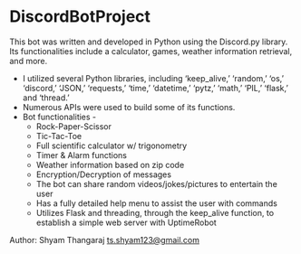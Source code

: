# DiscordBotProject

This bot was written and developed in Python using the Discord.py library. Its functionalities include a calculator, games, weather information retrieval, and more.  


- I utilized several Python libraries, including ‘keep_alive,’ ‘random,’ ‘os,’ ‘discord,’ ‘JSON,’ ‘requests,’ ‘time,’ ‘datetime,’ ‘pytz,’ ‘math,’ ‘PIL,’ ‘flask,’ and ‘thread.’
- Numerous APIs were used to build some of its functions.
- Bot functionalities -
  - Rock-Paper-Scissor 
  - Tic-Tac-Toe
  - Full scientific calculator w/ trigonometry
  - Timer & Alarm functions
  - Weather information based on zip code
  - Encryption/Decryption of messages
  - The bot can share random videos/jokes/pictures to entertain the user
  - Has a fully detailed help menu to assist the user with commands
  - Utilizes Flask and threading, through the keep_alive function, to establish a simple web server with UptimeRobot

Author:    Shyam Thangaraj <ts.shyam123@gmail.com>
